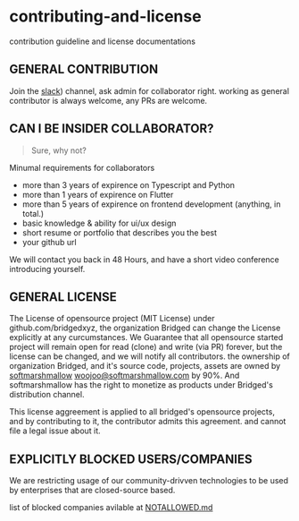 # contributing-and-license
contribution guideline and license documentations


## GENERAL CONTRIBUTION
Join the [slack](https://join.slack.com/t/bridgedhq/shared_invite/zt-h9eyanie-U_t2XB1mrzRxcPww306aCA)) channel, ask admin for collaborator right.
working as general contributor is always welcome, any PRs are welcome.


## CAN I BE INSIDER COLLABORATOR?
> Sure, why not?

Minumal requirements for collaborators
- more than 3 years of expirence on Typescript and Python
- more than 1 years of expirence on Flutter
- more than 5 years of expirence on frontend development (anything, in total.)
- basic knowledge & ability for ui/ux design
- short resume or portfolio that describes you the best
- your github url

We will contact you back in 48 Hours, and have a short video conference introducing yourself.


## GENERAL LICENSE
The License of opensource project (MIT License) under github.com/bridgedxyz, the organization Bridged can change the License explicitly at any curcumstances.
We Guarantee that all opensource started project will remain open for read (clone) and write (via PR) forever, but the license can be changed, and we will notify all contributors. the ownership of organization Bridged, and it's source code, projects, assets are owned by [softmarshmallow](github.com/softmarshmallow) <woojoo@softmarshmallow.com> by 90%. And softmarshmallow has the right to monetize as products under Bridged's distribution channel.

This license aggreement is applied to all bridged's opensource projects, and by contributing to it, the contributor admits this agreement. and cannot file a legal issue about it.

## EXPLICITLY BLOCKED USERS/COMPANIES
We are restricting usage of our community-drivven technologies to be used by enterprises that are closed-source based.

list of blocked companies avilable at [NOTALLOWED.md](./NOTALLOWED.md)
